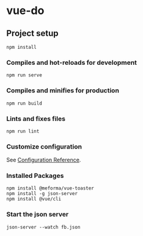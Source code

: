 # vue-do

## Project setup
```
npm install
```

### Compiles and hot-reloads for development
```
npm run serve
```

### Compiles and minifies for production
```
npm run build
```

### Lints and fixes files
```
npm run lint
```

### Customize configuration
See [Configuration Reference](https://cli.vuejs.org/config/).

### Installed Packages
```
npm install @meforma/vue-toaster
npm install -g json-server
npm install @vue/cli
```
### Start the json server
```
json-server --watch fb.json
```